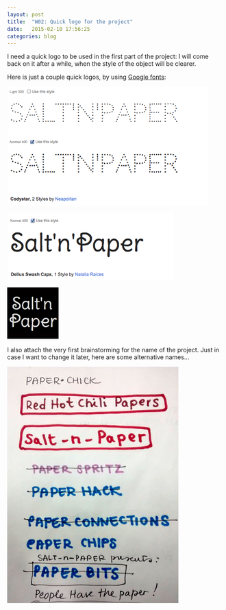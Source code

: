 ```yaml
---
layout: post
title:  "W02: Quick logo for the project"
date:   2015-02-10 17:56:25
categories: blog
---
```


I need a quick logo to be used in the first part of the project: I will come back on it after a while, when the style of the object will be clearer.

Here is just a couple quick logos, by using [Google fonts](https://www.google.com/fonts):

![01](/img/week-01-02/07.png)

![02](/img/week-01-02/08.png)

![03](/img/week-01-02/snp-120x120.jpg)

I also attach the very first brainstorming for the name of the project. Just in case I want to change it later, here are some alternative names...

![03](/img/week-01-02/nomi.jpg)